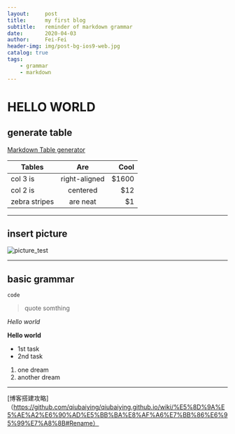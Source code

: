 ```yaml
---
layout:     post
title:      my first blog
subtitle:   reminder of markdown grammar
date:       2020-04-03
author:     Fei-Fei
header-img: img/post-bg-ios9-web.jpg
catalog: true
tags:
    - grammar
    - markdown
---
```

# HELLO WORLD

## generate table

[Markdown Table generator](https://www.tablesgenerator.com/markdown_tables)

| Tables        | Are           | Cool  |
| ------------- |:-------------:| -----:|
| col 3 is      | right-aligned | $1600 |
| col 2 is      | centered      |   $12 |
| zebra stripes | are neat      |    $1 |

***
## insert picture

![picture_test](https://tva1.sinaimg.cn/large/00831rSTly1gdgemwbam4j30u00u0qv6.jpg)

***
## basic grammar

`code`
>quote somthing

*Hello world*

**Hello world**

* 1st task
* 2nd task

1. one dream
2. another dream

***

[博客搭建攻略]（https://github.com/qiubaiying/qiubaiying.github.io/wiki/%E5%8D%9A%E5%AE%A2%E6%90%AD%E5%BB%BA%E8%AF%A6%E7%BB%86%E6%95%99%E7%A8%8B#Rename）
